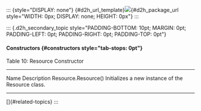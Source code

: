 ::: {style="DISPLAY: none"}
[](ms-xhelp:///?Id=d2h_url_template){#d2h_url_template}![](!package_url!){#d2h_package_url style="WIDTH: 0px; DISPLAY: none; HEIGHT: 0px"}
:::

::: {.d2h_secondary_topic style="PADDING-BOTTOM: 10pt; MARGIN: 0pt; PADDING-LEFT: 0pt; PADDING-RIGHT: 0pt; PADDING-TOP: 0pt"}
#### Constructors {#constructors style="tab-stops: 0pt"}

Table 10: Resource Constructor

  --------------------- ---------------------------------------------------
  Name                  Description
  Resource.Resource()   Initializes a new instance of the Resource class.
  --------------------- ---------------------------------------------------

[]{#related-topics}
:::
